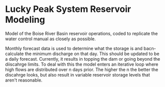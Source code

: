 # Lucky Peak System Reservoir Modeling
Model of the Boise River Basin reservoir operations, coded to replicate the water control manual as closely as possible.

Monthly forecast data is used to determine what the storage is and bacn-calculate the minimum discharge on that day. This should be updated to be a daily forecast. Currently, it results in topping the dam or going beyond the diiscahrge limits. To deal with this the model enters an iterative loop where high flows are distributed over n days prior. The higher the n the better the discahrge looks, but also result in variable reservoir storage levels that aren't reasonable. 

